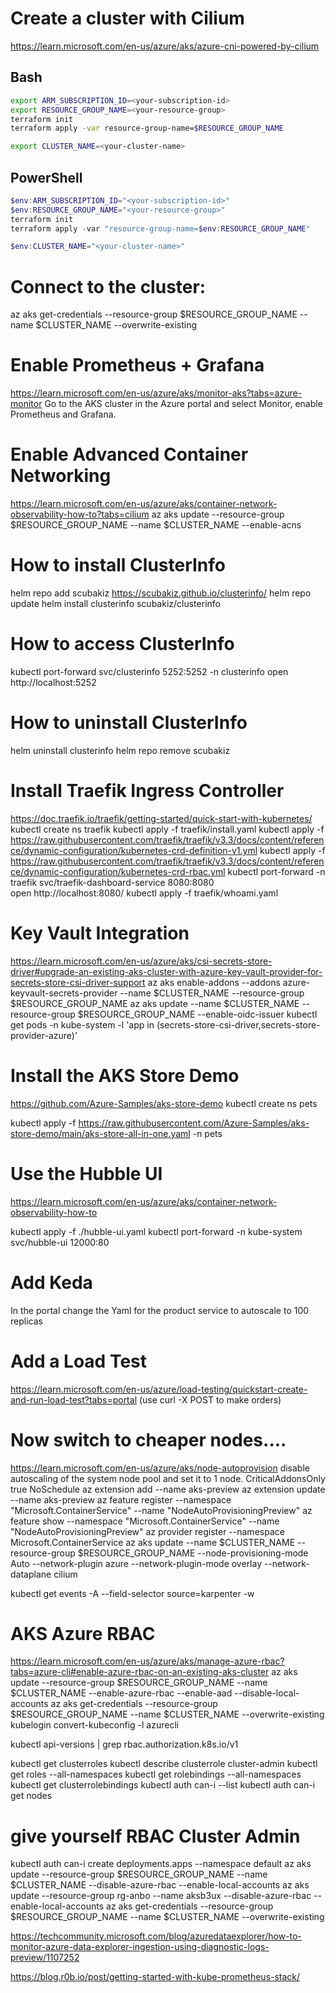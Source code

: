 # Create a cluster with Cilium
https://learn.microsoft.com/en-us/azure/aks/azure-cni-powered-by-cilium

## Bash
```bash
export ARM_SUBSCRIPTION_ID=<your-subscription-id>
export RESOURCE_GROUP_NAME=<your-resource-group>
terraform init
terraform apply -var resource-group-name=$RESOURCE_GROUP_NAME

export CLUSTER_NAME=<your-cluster-name>
```

## PowerShell
```powershell
$env:ARM_SUBSCRIPTION_ID="<your-subscription-id>"
$env:RESOURCE_GROUP_NAME="<your-resource-group>"
terraform init
terraform apply -var "resource-group-name=$env:RESOURCE_GROUP_NAME"

$env:CLUSTER_NAME="<your-cluster-name>"
```

# Connect to the cluster:
az aks get-credentials --resource-group $RESOURCE_GROUP_NAME --name $CLUSTER_NAME --overwrite-existing

# Enable Prometheus + Grafana
https://learn.microsoft.com/en-us/azure/aks/monitor-aks?tabs=azure-monitor
Go to the AKS cluster in the Azure portal and select Monitor, enable Prometheus and Grafana.

# Enable Advanced Container Networking
https://learn.microsoft.com/en-us/azure/aks/container-network-observability-how-to?tabs=cilium
az aks update --resource-group $RESOURCE_GROUP_NAME --name $CLUSTER_NAME --enable-acns


# How to install ClusterInfo
helm repo add scubakiz https://scubakiz.github.io/clusterinfo/
helm repo update
helm install clusterinfo scubakiz/clusterinfo

# How to access ClusterInfo
kubectl port-forward svc/clusterinfo 5252:5252 -n clusterinfo
open http://localhost:5252

# How to uninstall ClusterInfo
helm uninstall clusterinfo
helm repo remove scubakiz

# Install Traefik Ingress Controller
https://doc.traefik.io/traefik/getting-started/quick-start-with-kubernetes/
kubectl create ns traefik
kubectl apply -f traefik/install.yaml
kubectl apply -f https://raw.githubusercontent.com/traefik/traefik/v3.3/docs/content/reference/dynamic-configuration/kubernetes-crd-definition-v1.yml
kubectl apply -f https://raw.githubusercontent.com/traefik/traefik/v3.3/docs/content/reference/dynamic-configuration/kubernetes-crd-rbac.yml
kubectl port-forward -n traefik svc/traefik-dashboard-service 8080:8080   
open http://localhost:8080/
kubectl apply -f traefik/whoami.yaml

# Key Vault Integration
https://learn.microsoft.com/en-us/azure/aks/csi-secrets-store-driver#upgrade-an-existing-aks-cluster-with-azure-key-vault-provider-for-secrets-store-csi-driver-support
az aks enable-addons --addons azure-keyvault-secrets-provider --name $CLUSTER_NAME --resource-group $RESOURCE_GROUP_NAME
az aks update   --name $CLUSTER_NAME --resource-group $RESOURCE_GROUP_NAME --enable-oidc-issuer
kubectl get pods -n kube-system -l 'app in (secrets-store-csi-driver,secrets-store-provider-azure)'



# Install the AKS Store Demo
https://github.com/Azure-Samples/aks-store-demo
kubectl create ns pets

kubectl apply -f https://raw.githubusercontent.com/Azure-Samples/aks-store-demo/main/aks-store-all-in-one.yaml -n pets


# Use the Hubble UI
https://learn.microsoft.com/en-us/azure/aks/container-network-observability-how-to

kubectl apply -f ./hubble-ui.yaml
kubectl port-forward -n kube-system svc/hubble-ui 12000:80

# Add Keda
In the portal
change the Yaml for the product service to autoscale to 100 replicas

# Add a Load Test
https://learn.microsoft.com/en-us/azure/load-testing/quickstart-create-and-run-load-test?tabs=portal
(use curl -X POST to make orders)


# Now switch to cheaper nodes....
https://learn.microsoft.com/en-us/azure/aks/node-autoprovision
disable autoscaling of the system node pool and set it to 1 node.
CriticalAddonsOnly true NoSchedule
az extension add --name aks-preview
az extension update --name aks-preview
az feature register --namespace "Microsoft.ContainerService" --name "NodeAutoProvisioningPreview"
az feature show --namespace "Microsoft.ContainerService" --name "NodeAutoProvisioningPreview"
az provider register --namespace Microsoft.ContainerService
az aks update --name $CLUSTER_NAME --resource-group $RESOURCE_GROUP_NAME --node-provisioning-mode Auto --network-plugin azure --network-plugin-mode overlay --network-dataplane cilium

kubectl get events -A --field-selector source=karpenter -w



# AKS Azure RBAC
https://learn.microsoft.com/en-us/azure/aks/manage-azure-rbac?tabs=azure-cli#enable-azure-rbac-on-an-existing-aks-cluster
az aks update --resource-group $RESOURCE_GROUP_NAME --name $CLUSTER_NAME --enable-azure-rbac --enable-aad --disable-local-accounts
az aks get-credentials --resource-group $RESOURCE_GROUP_NAME --name $CLUSTER_NAME --overwrite-existing
kubelogin convert-kubeconfig -l azurecli

kubectl api-versions | grep rbac.authorization.k8s.io/v1

kubectl get clusterroles
kubectl describe clusterrole cluster-admin
kubectl get roles --all-namespaces
kubectl get rolebindings --all-namespaces
kubectl get clusterrolebindings
kubectl auth can-i --list
kubectl auth can-i get nodes
# give yourself RBAC Cluster Admin
kubectl auth can-i create deployments.apps --namespace default
az aks update --resource-group $RESOURCE_GROUP_NAME --name $CLUSTER_NAME --disable-azure-rbac --enable-local-accounts
az aks update --resource-group rg-anbo --name aksb3ux --disable-azure-rbac --enable-local-accounts
az aks get-credentials --resource-group $RESOURCE_GROUP_NAME --name $CLUSTER_NAME --overwrite-existing


https://techcommunity.microsoft.com/blog/azuredataexplorer/how-to-monitor-azure-data-explorer-ingestion-using-diagnostic-logs-preview/1107252

https://blog.r0b.io/post/getting-started-with-kube-prometheus-stack/